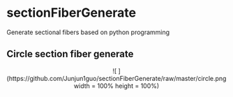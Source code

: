 # sectionFiberGenerate
Generate sectional fibers based on python programming
## Circle section fiber generate
<div align=center>![ ](https://github.com/Junjun1guo/sectionFiberGenerate/raw/master/circle.png width = 100% height = 100%)